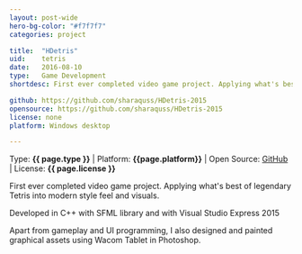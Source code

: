 ```yaml
---
layout: post-wide
hero-bg-color: "#f7f7f7"
categories: project

title:  "HDetris"
uid:    tetris
date:   2016-08-10
type:   Game Development
shortdesc: First ever completed video game project. Applying what's best of legendary Tetris into modern style feel and visuals. In 1080p, 60fps.

github: https://github.com/sharaquss/HDetris-2015
opensource: https://github.com/sharaquss/HDetris-2015
license: none
platform: Windows desktop

---
```


<p class="meta">Type: <strong>{{ page.type }}</strong>  |  Platform: <strong>{{page.platform}}</strong>  |  Open Source: <a href="{{page.github}}">GitHub</a>  |  License: <strong>{{ page.license }}</strong></p>

<p> First ever completed video game project. Applying what's best of legendary Tetris into modern style feel and visuals.  <p>

<p> Developed in C++ with SFML library and with Visual Studio Express 2015</p>

<p> Apart from gameplay and UI programming, I also designed and painted graphical assets using Wacom Tablet in Photoshop.</p>
